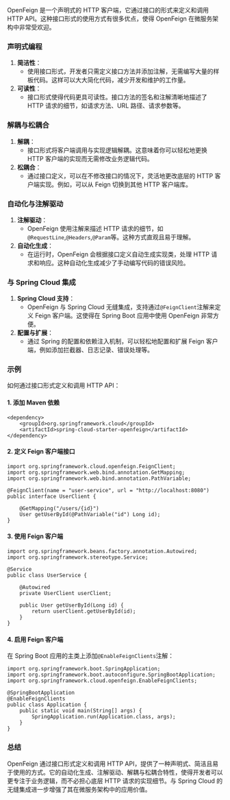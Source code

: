 OpenFeign 是一个声明式的 HTTP 客户端，它通过接口的形式来定义和调用 HTTP API。这种接口形式的使用方式有很多优点，使得 OpenFeign 在微服务架构中非常受欢迎。
### 声明式编程

1. **简洁性**：
   - 使用接口形式，开发者只需定义接口方法并添加注解，无需编写大量的样板代码。这样可以大大简化代码，减少开发和维护的工作量。
2. **可读性**：
   - 接口形式使得代码更具可读性。接口方法的签名和注解清晰地描述了 HTTP 请求的细节，如请求方法、URL 路径、请求参数等。
### 解耦与松耦合

1. **解耦**：
   - 接口形式将客户端调用与实现逻辑解耦。这意味着你可以轻松地更换 HTTP 客户端的实现而无需修改业务逻辑代码。
2. **松耦合**：
   - 通过接口定义，可以在不修改接口的情况下，灵活地更改底层的 HTTP 客户端实现。例如，可以从 Feign 切换到其他 HTTP 客户端库。
### 自动化与注解驱动

1. **注解驱动**：
   - OpenFeign 使用注解来描述 HTTP 请求的细节，如`@RequestLine`,`@Headers`,`@Param`等。这种方式直观且易于理解。
2. **自动化生成**：
   - 在运行时，OpenFeign 会根据接口定义自动生成实现类，处理 HTTP 请求和响应。这种自动化生成减少了手动编写代码的错误风险。
### 与 Spring Cloud 集成

1. **Spring Cloud 支持**：
   - OpenFeign 与 Spring Cloud 无缝集成，支持通过`@FeignClient`注解来定义 Feign 客户端。这使得在 Spring Boot 应用中使用 OpenFeign 非常方便。
2. **配置与扩展**：
   - 通过 Spring 的配置和依赖注入机制，可以轻松地配置和扩展 Feign 客户端，例如添加拦截器、日志记录、错误处理等。
### 示例
如何通过接口形式定义和调用 HTTP API：
#### 1. 添加 Maven 依赖
```
<dependency>
    <groupId>org.springframework.cloud</groupId>
    <artifactId>spring-cloud-starter-openfeign</artifactId>
</dependency>
```
#### 2. 定义 Feign 客户端接口
```
import org.springframework.cloud.openfeign.FeignClient;
import org.springframework.web.bind.annotation.GetMapping;
import org.springframework.web.bind.annotation.PathVariable;

@FeignClient(name = "user-service", url = "http://localhost:8080")
public interface UserClient {

    @GetMapping("/users/{id}")
    User getUserById(@PathVariable("id") Long id);
}
```
#### 3. 使用 Feign 客户端
```
import org.springframework.beans.factory.annotation.Autowired;
import org.springframework.stereotype.Service;

@Service
public class UserService {

    @Autowired
    private UserClient userClient;

    public User getUserById(Long id) {
        return userClient.getUserById(id);
    }
}
```
#### 4. 启用 Feign 客户端
在 Spring Boot 应用的主类上添加`@EnableFeignClients`注解：
```
import org.springframework.boot.SpringApplication;
import org.springframework.boot.autoconfigure.SpringBootApplication;
import org.springframework.cloud.openfeign.EnableFeignClients;

@SpringBootApplication
@EnableFeignClients
public class Application {
    public static void main(String[] args) {
        SpringApplication.run(Application.class, args);
    }
}
```
### 总结
OpenFeign 通过接口形式定义和调用 HTTP API，提供了一种声明式、简洁且易于使用的方式。它的自动化生成、注解驱动、解耦与松耦合特性，使得开发者可以更专注于业务逻辑，而不必担心底层 HTTP 请求的实现细节。与 Spring Cloud 的无缝集成进一步增强了其在微服务架构中的应用价值。
